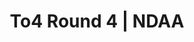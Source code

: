---
layout: match
title: To4 Round 4 | NDAA
keywords: NDAA, norwich & district anglers, norwich and district angling, norwich & district, matches, fishing match, match list, match calendar, match listing, ndaa teams of four league 2025, 2025 ndaa teams of four league, ndaa teams of 4 league
match-period: rounds
match-type: team
sections:
  - title: Match Information
    hash: match-info
    css-class: match-info
    paragraphs:
      - hdr:
        img:
        sentences:
          - txt: Each team may place their anglers as they choose - Teams must allocate anglers to a section BEFORE the draw. Exemptions for individual anglers, e.g. to minimise walking, to be agreed with Tony BEFORE the draw. Any subsequent changes to section allocations, barring exemptions, will result in disqualification.
          - txt: Team captain to complete Team Sheet and return with £130 team pool (plus £10 for parking at Martham Boats).
          - txt: Tony has agreed a direct payment to Martham Boats for anglers required to park there. This arrangement is for the use of the adjacent field and removes the need for anglers to use the Pay & Display machine. A parking permit for display will be included in the envelope when drawing a peg at Martham.
          - txt: Payout Per Round
          - ulist-items:
            - item: Top 2 anglers per section.
            - item: Top 3 teams per league (based on section points).
          - txt: Payout at Match HQ after the match.
#   - title: Match Result
#     hash: match-result
#     paragraphs:
#       - hdr:
#         img:
#         sentences:
#           - txt: Teams on the Day (decided by section points) shown above.
#           - txt: Teams of Four decided by accumulated section points over the 4 rounds (then accumulated weight).
#           - txt: Positions after Round 3 shown below.
#   - title: 
#     hash:
#     css-class: table-container
#     paragraphs:
#       - hdr: Red League
#         result-file: to4-r4-y
#   - title: 
#     hash:
#     css-class: table-container
#     paragraphs:
#       - hdr: Green League
#         result-file: to4-r4-g
---